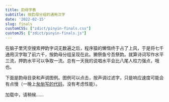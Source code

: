 ```yaml
---
title: 韵母字表
subtitle: 按韵母分组的通用汉字
date: '2022-02-15'
slug: finals
customCSS: ["zdict/pinyin-finals.css"]
customJS: ["zdict/pinyin-finals.js"]
---
```


<style type="text/css">
.char-section {
  max-width: none;
  width: calc(100vw - 1em);
  margin-left: calc(50% - 50vw + .5em);
}
@media screen and (min-width: 961px) {
  .char-section {
    width: calc(100vw - 214px);
    margin-left: calc(50% - 50vw + 106px);
  }
}
</style>

在脑子里凭空搜索押韵字词无数遍之后，程序猿的懒惰终于占了上风，于是将七千通用汉字取了前六千，按韵母分组呈现在此。獭祭鱼兮吾祭韵。就算诗词写作水平三流，押韵水平可以争取一流。总有一天我的说唱水平会比八尾人柱力强点，哦也。

下面是韵母目录和声调图例。图例可以点击，按声调过滤字，只是响应速度可能会有点慢（一晚上[匆匆写的代码](https://github.com/yihui/zdict.js)，没有考虑性能）。

<div id="pinyin-finals">加载中，请稍候……</div>
